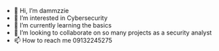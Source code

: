 - 👋 Hi, I’m dammzzie
- 👀 I’m interested in Cybersecurity
- 🌱 I’m currently learning the basics
- 💞️ I’m looking to collaborate on so many projects as a security analyst
- 📫 How to reach me 09132245275

<!---
princemichael-prog/princemichael-prog is a ✨ special ✨ repository because its `README.md` (this file) appears on your GitHub profile.
You can click the Preview link to take a look at your changes.
--->
